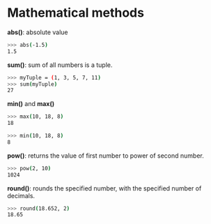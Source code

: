# Mathematical methods

**abs()**: absolute value
```bash
>>> abs(-1.5)
1.5
```

**sum()**: sum of all numbers is a tuple.
```bash
>>> myTuple = (1, 3, 5, 7, 11)
>>> sum(myTuple)
27
```

**min()** and **max()**
```bash
>>> max(10, 18, 8)
18

>>> min(10, 18, 8)
8
```

**pow()**: returns the value of first number to power of second number.
```bash
>>> pow(2, 10)
1024
```

**round()**: rounds the specified number, with the specified number of decimals.
```bash
>>> round(18.652, 2)
18.65
```